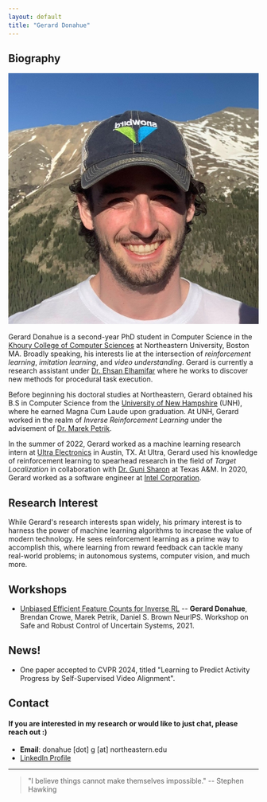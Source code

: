 ```yaml
---
layout: default
title: "Gerard Donahue"
---
```


## Biography
<img class="profile-picture" src="headshot.jpg">

Gerard Donahue is a second-year PhD student in Computer Science in the [Khoury College of Computer Sciences](https://www.khoury.northeastern.edu) at Northeastern University, Boston MA. Broadly speaking, his interests lie at the intersection of *reinforcement learning*, *imitation learning*, and *video understanding*. Gerard is currently a research assistant under [Dr. Ehsan Elhamifar](https://www.ccs.neu.edu/home/eelhami/) where he works to discover new methods for procedural task execution.

Before beginning his doctoral studies at Northeastern, Gerard obtained his B.S in Computer Science from the [University of New Hampshire](https://www.unh.edu) (UNH), where he earned Magna Cum Laude upon graduation. At UNH, Gerard worked in the realm of *Inverse Reinforcement Learning* under the advisement of [Dr. Marek Petrik](http://marek.petrik.us/).

In the summer of 2022, Gerard worked as a machine learning research intern at [Ultra Electronics](https://www.ultra.group) in Austin, TX. At Ultra, Gerard used his knowledge of reinforcement learning to spearhead research in the field of *Target Localization* in collaboration with [Dr. Guni Sharon](https://people.engr.tamu.edu/guni/index.html) at Texas A&M. In 2020, Gerard worked as a software engineer at [Intel Corporation](https://www.intel.com/content/www/us/en/homepage.html).

## Research Interest

While Gerard's research interests span widely, his primary interest is to harness the power of machine learning algorithms to increase the value of modern technology. He sees reinforcement learning as a prime way to accomplish this, where learning from reward feedback can tackle many real-world problems; in autonomous systems, computer vision, and much more.

## Workshops

- [Unbiased Efficient Feature Counts for Inverse RL](neurips-2020.pdf)
    -- **Gerard Donahue**, Brendan Crowe, Marek Petrik, Daniel S. Brown NeurIPS. Workshop on Safe and Robust Control of Uncertain Systems, 2021.

## News!
- One paper accepted to CVPR 2024, titled "Learning to Predict Activity Progress by Self-Supervised Video Alignment". 

## Contact
#### If you are interested in my research or would like to just chat, please reach out :)
* **Email**: donahue [dot] g [at] northeastern.edu
* [LinkedIn Profile](https://www.linkedin.com/in/gerard-donahue-ml)


***
> "I believe things cannot make themselves impossible."
> -- Stephen Hawking

<br/><br/>